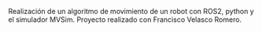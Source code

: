 Realización de un algoritmo de movimiento de un robot con ROS2, python y el simulador MVSim. Proyecto realizado con Francisco Velasco Romero.

